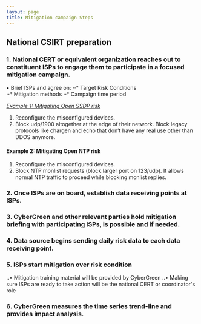 ```yaml
---
layout: page
title: Mitigation campaign Steps
---
```


## National CSIRT preparation

### 1. National CERT or equivalent organization reaches out to constituent ISPs to engage them to participate in a focused mitigation campaign.

•	Brief ISPs and agree on:
⋅⋅* Target Risk Conditions  
⋅⋅* Mitigation methods 
⋅⋅* Campaign time period

<i><u>Example 1: Mitigating Open SSDP risk</u></i>
1. Reconfigure the misconfigured devices.
2. Block udp/1900 altogether at the edge of their network.  Block legacy protocols like chargen and echo that don’t have any real use other than DDOS anymore.

#### Example 2: Mitigating Open NTP risk
1. Reconfigure the misconfigured devices.
2. Block NTP monlist requests (block larger port on 123/udp).  It allows normal NTP traffic to proceed while blocking monlist replies.

### 2. Once ISPs are on board, establish data receiving points at ISPs.

### 3. CyberGreen and other relevant parties hold mitigation briefing with participating ISPs, is possible and if needed.  

### 4. Data source begins sending daily risk data to each data receiving point.

### 5. ISPs start mitigation over risk condition
..•	Mitigation training material will be provided by CyberGreen
..•	Making sure ISPs are ready to take action will be the national CERT or coordinator's role

### 6.	CyberGreen measures the time series trend-line and provides impact analysis.
